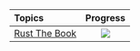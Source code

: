 
|Topics|Progress|
|:-----|:------:|
|[Rust The Book](https://doc.rust-lang.org/stable/book/)|![](https://geps.dev/progress/1)|
